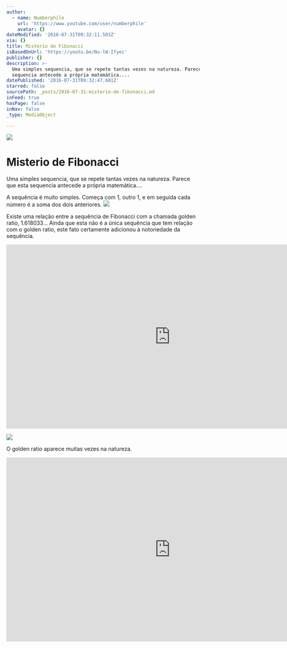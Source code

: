 ```yaml
---
author:
  - name: Numberphile
    url: 'https://www.youtube.com/user/numberphile'
    avatar: {}
dateModified: '2016-07-31T09:32:11.503Z'
via: {}
title: Misterio de Fibonacci
isBasedOnUrl: 'https://youtu.be/Nu-lW-Ifyec'
publisher: {}
description: >-
  Uma simples sequencia, que se repete tantas vezes na natureza. Parece que esta
  sequencia antecede a própria matemática....
datePublished: '2016-07-31T09:32:47.681Z'
starred: false
sourcePath: _posts/2016-07-31-misterio-de-fibonacci.md
inFeed: true
hasPage: false
inNav: false
_type: MediaObject

---
```

![](https://the-grid-user-content.s3-us-west-2.amazonaws.com/24d40e8a-a136-40f2-9e74-cf33cc0b1f0d.jpg)

# Misterio de Fibonacci

Uma simples sequencia, que se repete tantas vezes na natureza. Parece que esta sequencia antecede a própria matemática....

A sequência é muito simples. Começa com 1, outro 1, e em seguida cada número é a soma dos dois anteriores.
![](https://the-grid-user-content.s3-us-west-2.amazonaws.com/b1fb4c29-db8a-49b6-ace8-f5448c180823.jpg)

Existe uma relação entre a sequência de Fibonacci com a chamada golden ratio, 1.618033... Ainda que esta não é a única sequência que tem relação com o golden ratio, este fato certamente adicionou à notoriedade da sequência.

<iframe src="https://cdn.embedly.com/widgets/media.html?src=https%3A%2F%2Fwww.youtube.com%2Fembed%2FSjSHVDfXHQ4%3Ffeature%3Doembed&amp;url=http%3A%2F%2Fwww.youtube.com%2Fwatch%3Fv%3DSjSHVDfXHQ4&amp;image=https%3A%2F%2Fi.ytimg.com%2Fvi%2FSjSHVDfXHQ4%2Fhqdefault.jpg&amp;key=b7d04c9b404c499eba89ee7072e1c4f7&amp;type=text%2Fhtml&amp;schema=youtube" width="854" height="480" scrolling="no" frameborder="0" allowfullscreen="" style=""></iframe>

![](https://the-grid-user-content.s3-us-west-2.amazonaws.com/d415a7f6-6408-46d4-a7fd-8fa5bd1e467b.gif)

O golden ratio aparece muitas vezes na natureza.

<iframe src="https://cdn.embedly.com/widgets/media.html?src=https%3A%2F%2Fwww.youtube.com%2Fembed%2FNu-lW-Ifyec%3Ffeature%3Doembed&amp;url=http%3A%2F%2Fwww.youtube.com%2Fwatch%3Fv%3DNu-lW-Ifyec&amp;image=https%3A%2F%2Fi.ytimg.com%2Fvi%2FNu-lW-Ifyec%2Fhqdefault.jpg&amp;key=b7d04c9b404c499eba89ee7072e1c4f7&amp;type=text%2Fhtml&amp;schema=youtube" width="854" height="480" scrolling="no" frameborder="0" allowfullscreen="" style=""></iframe>